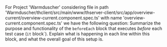 For Project 'Warmduscher' considering file in path 'Warmduscher/thclient/src/main/www/thserver-client/src/app/overview-current/overview-current.component.spec.ts' with name 'overview-current.component.spec.ts' we have the following question: 
Summarize the purpose and functionality of the `beforeEach` block that executes *before* each test case (`it` block`). Explain what is happening in each line within this block, and what the overall goal of this setup is.